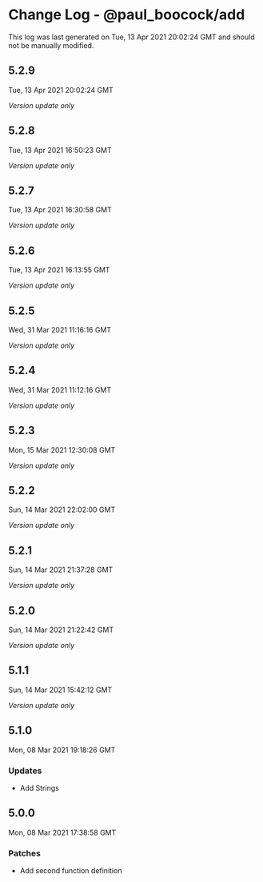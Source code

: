 # Change Log - @paul_boocock/add

This log was last generated on Tue, 13 Apr 2021 20:02:24 GMT and should not be manually modified.

## 5.2.9
Tue, 13 Apr 2021 20:02:24 GMT

_Version update only_

## 5.2.8
Tue, 13 Apr 2021 16:50:23 GMT

_Version update only_

## 5.2.7
Tue, 13 Apr 2021 16:30:58 GMT

_Version update only_

## 5.2.6
Tue, 13 Apr 2021 16:13:55 GMT

_Version update only_

## 5.2.5
Wed, 31 Mar 2021 11:16:16 GMT

_Version update only_

## 5.2.4
Wed, 31 Mar 2021 11:12:16 GMT

_Version update only_

## 5.2.3
Mon, 15 Mar 2021 12:30:08 GMT

_Version update only_

## 5.2.2
Sun, 14 Mar 2021 22:02:00 GMT

_Version update only_

## 5.2.1
Sun, 14 Mar 2021 21:37:28 GMT

_Version update only_

## 5.2.0
Sun, 14 Mar 2021 21:22:42 GMT

_Version update only_

## 5.1.1
Sun, 14 Mar 2021 15:42:12 GMT

_Version update only_

## 5.1.0
Mon, 08 Mar 2021 19:18:26 GMT

### Updates

- Add Strings

## 5.0.0
Mon, 08 Mar 2021 17:38:58 GMT

### Patches

- Add second function definition


